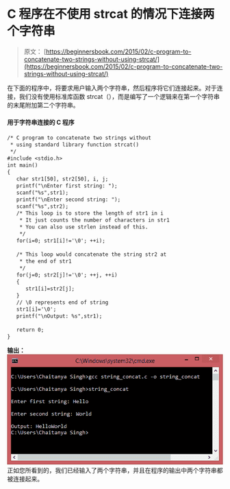 # C 程序在不使用 strcat 的情况下连接两个字符串

> 原文： [https://beginnersbook.com/2015/02/c-program-to-concatenate-two-strings-without-using-strcat/](https://beginnersbook.com/2015/02/c-program-to-concatenate-two-strings-without-using-strcat/)

在下面的程序中，将要求用户输入两个字符串，然后程序将它们连接起来。对于连接，我们没有使用标准库函数 strcat（），而是编写了一个逻辑来在第一个字符串的末尾附加第二个字符串。

#### 用于字符串连接的 C 程序

```
/* C program to concatenate two strings without
 * using standard library function strcat()
 */
#include <stdio.h>
int main()
{
   char str1[50], str2[50], i, j;
   printf("\nEnter first string: ");
   scanf("%s",str1);
   printf("\nEnter second string: ");
   scanf("%s",str2);
   /* This loop is to store the length of str1 in i
    * It just counts the number of characters in str1
    * You can also use strlen instead of this.
    */
   for(i=0; str1[i]!='\0'; ++i); 

   /* This loop would concatenate the string str2 at
    * the end of str1
    */
   for(j=0; str2[j]!='\0'; ++j, ++i)
   {
      str1[i]=str2[j];
   }
   // \0 represents end of string
   str1[i]='\0';
   printf("\nOutput: %s",str1);

   return 0;
}
```

**输出：**
![string_concat](img/142ec4c380af07e584b0d7e332bf221a.jpg)
正如您所看到的，我们已经输入了两个字符串，并且在程序的输出中两个字符串都被连接起来。